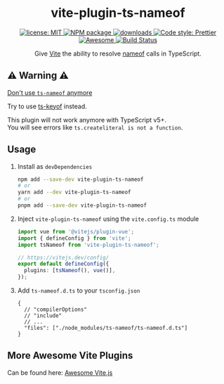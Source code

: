 <h1 align="center">vite-plugin-ts-nameof</h1>

<p align="center">
  <a href="https://github.com/Shinigami92/vite-plugin-ts-nameof/blob/main/LICENSE">
    <img alt="license: MIT" src="https://img.shields.io/github/license/Shinigami92/vite-plugin-ts-nameof.svg?style=flat-square">
  </a>
  <a href="https://www.npmjs.com/package/vite-plugin-ts-nameof" target="_blank">
    <img alt="NPM package" src="https://img.shields.io/npm/v/vite-plugin-ts-nameof.svg?style=flat-square">
  </a>
  <a href="https://www.npmjs.com/package/vite-plugin-ts-nameof" target="_blank">
    <img alt="downloads" src="https://img.shields.io/npm/dt/vite-plugin-ts-nameof.svg?style=flat-square">
  </a>
  <a href="https://github.com/prettier/prettier" target="_blank">
    <img alt="Code style: Prettier" src="https://img.shields.io/badge/code_style-prettier-ff69b4.svg?style=flat-square">
  </a>
  <a href="https://github.com/vitejs/awesome-vite#transformers" target="_blank">
    <img src="https://cdn.rawgit.com/sindresorhus/awesome/d7305f38d29fed78fa85652e3a63e154dd8e8829/media/badge.svg" alt="Awesome">
  </a>
  <a href="https://github.com/Shinigami92/vite-plugin-ts-nameof/actions/workflows/ci.yml">
    <img alt="Build Status" src="https://github.com/Shinigami92/vite-plugin-ts-nameof/actions/workflows/ci.yml/badge.svg?branch=main">
  </a>
</p>

<p align="center">
  Give <a href="https://github.com/vitejs/vite" target="_blank">Vite</a> the ability to resolve <a href="https://github.com/dsherret/ts-nameof" target="_blank">nameof</a> calls in TypeScript.
</p>

## :warning: Warning :warning:

[Don't use `ts-nameof` anymore](https://github.com/dsherret/ts-nameof/issues/121)

Try to use [ts-keyof](https://www.npmjs.com/package/ts-keyof) instead.

This plugin will not work anymore with TypeScript v5+.  
You will see errors like `ts.createliteral is not a function`.

## Usage

1. Install as `devDependencies`

   ```bash
   npm add --save-dev vite-plugin-ts-nameof
   # or
   yarn add --dev vite-plugin-ts-nameof
   # or
   pnpm add --save-dev vite-plugin-ts-nameof
   ```

2. Inject `vite-plugin-ts-nameof` using the `vite.config.ts` module

   ```ts
   import vue from '@vitejs/plugin-vue';
   import { defineConfig } from 'vite';
   import tsNameof from 'vite-plugin-ts-nameof';

   // https://vitejs.dev/config/
   export default defineConfig({
     plugins: [tsNameof(), vue()],
   });
   ```

3. Add `ts-nameof.d.ts` to your `tsconfig.json`

   ```jsonc
   {
     // "compilerOptions"
     // "include"
     // ...
     "files": ["./node_modules/ts-nameof/ts-nameof.d.ts"]
   }
   ```

## More Awesome Vite Plugins

Can be found here: [Awesome Vite.js](https://github.com/vitejs/awesome-vite#readme)
